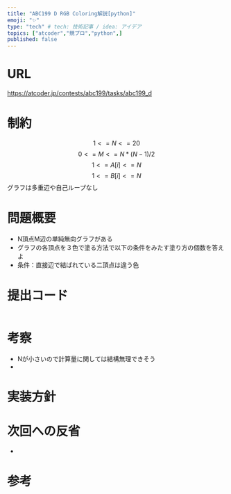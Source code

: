 ```yaml
---
title: "ABC199 D RGB Coloring解説[python]"
emoji: "✨"
type: "tech" # tech: 技術記事 / idea: アイデア
topics: ["atcoder","競プロ","python",]
published: false
---
```


# URL
https://atcoder.jp/contests/abc199/tasks/abc199_d

# 制約
$$1 <= N <= 20$$
$$ 0<= M<= N*(N-1)/2 $$
$$1 <= A[i] <= N$$
$$1 <= B[i] <= N$$
グラフは多重辺や自己ループなし

# 問題概要
- N頂点M辺の単純無向グラフがある
- グラフの各頂点を３色で塗る方法で以下の条件をみたす塗り方の個数を答えよ
- 条件：直接辺で結ばれている二頂点は違う色

# 提出コード
```python

```

# 考察
- Nが小さいので計算量に関しては結構無理できそう
- 

# 実装方針



# 次回への反省
- 

# 参考
